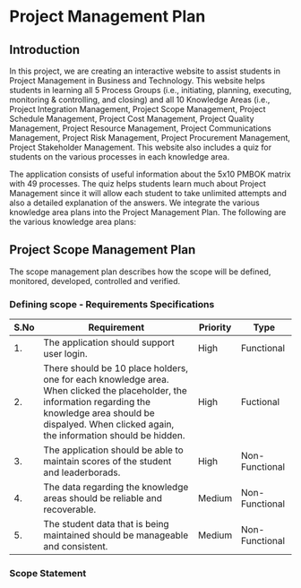 # Project Management Plan
## Introduction

In this project, we are creating an interactive website to assist students in Project Management in Business and Technology. This website helps students in learning all 5 Process Groups (i.e., initiating, planning, executing, monitoring & controlling, and closing) and all 10 Knowledge Areas (i.e., Project Integration Management, Project Scope Management, Project Schedule Management, Project Cost Management, Project Quality Management, Project Resource Management, Project Communications Management, Project Risk Management, Project Procurement Management, Project Stakeholder Management. This website also includes a quiz for students on the various processes in each knowledge area.

The application consists of useful information about the 5x10 PMBOK matrix with 49 processes. The quiz helps students learn much about Project Management since it will allow each student to take unlimited attempts and also a detailed explanation of the answers.
We integrate the various knowledge area plans into the Project Management Plan. The following are the various knowledge area plans:

## Project Scope Management Plan

The scope management plan describes how the scope will be defined, monitored, developed, controlled and verified. 
### Defining scope - Requirements Specifications
| S.No    |   Requirement |   Priority    |   Type |
| ----    |   ----------- |   --------    |   ----|
| 1.      |   The application should support user login.   |   High    |   Functional |
| 2.       |    There should be 10 place holders, one for each knowledge area. When clicked the placeholder, the information regarding the knowledge area should be dispalyed. When clicked again, the information should be hidden.    | High  | Fuctional |
| 3.      |   The application should be able to maintain scores of the student and leaderborads.  |   High    |   Non-Functional |
| 4.      |   The data regarding the knowledge areas should be reliable and recoverable.    |   Medium  | Non-Functional |
| 5. | The student data that is being maintained should be manageable and consistent.   | Medium    | Non-Functional |

### Scope Statement
